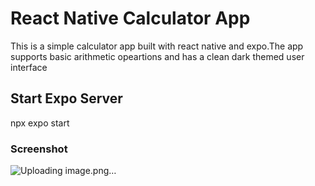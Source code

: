 # React Native Calculator App
This is a simple calculator app built with react native and expo.The app supports basic arithmetic opeartions and has a clean dark themed user interface 

## Start Expo Server
npx expo start

### Screenshot
![Uploading image.png…]()
